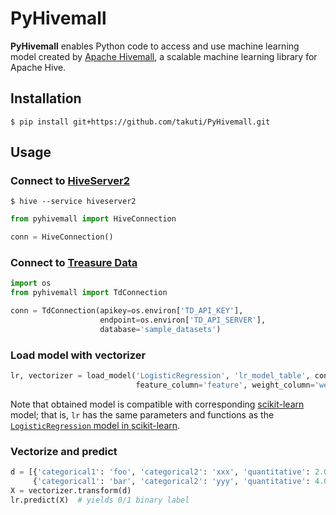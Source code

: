 PyHivemall
===

**PyHivemall** enables Python code to access and use machine learning model created by [Apache Hivemall](https://github.com/apache/incubator-hivemall), a scalable machine learning library for Apache Hive.

## Installation

```
$ pip install git+https://github.com/takuti/PyHivemall.git
```

## Usage

### Connect to [HiveServer2](https://cwiki.apache.org/confluence/display/Hive/Setting+Up+HiveServer2)

```
$ hive --service hiveserver2
```

```py
from pyhivemall import HiveConnection

conn = HiveConnection()
```

### Connect to [Treasure Data](https://www.treasuredata.com/live-data-platform/)

```py
import os
from pyhivemall import TdConnection

conn = TdConnection(apikey=os.environ['TD_API_KEY'],
                    endpoint=os.environ['TD_API_SERVER'],
                    database='sample_datasets')
```

### Load model with vectorizer

```py
lr, vectorizer = load_model('LogisticRegression', 'lr_model_table', conn,
                            feature_column='feature', weight_column='weight', bias_feature='bias')
```

Note that obtained model is compatible with corresponding [scikit-learn](http://scikit-learn.org/) model; that is, `lr` has the same parameters and functions as the [`LogisticRegression` model in scikit-learn](http://scikit-learn.org/stable/modules/generated/sklearn.linear_model.LogisticRegression.html).

### Vectorize and predict

```py
d = [{'categorical1': 'foo', 'categorical2': 'xxx', 'quantitative': 2.0},
     {'categorical1': 'bar', 'categorical2': 'yyy', 'quantitative': 4.0}]
X = vectorizer.transform(d)
lr.predict(X)  # yields 0/1 binary label
```